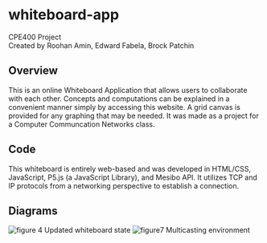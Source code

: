 # whiteboard-app
CPE400 Project<br>
Created by Roohan Amin, Edward Fabela, Brock Patchin
## Overview
This is an online Whiteboard Application that allows users to collaborate with each other. Concepts and computations can be explained in a convenient manner simply by accessing this website. A grid canvas is provided for any graphing that may be needed. It was made as a project for a Computer Communcation Networks class.
## Code
This whiteboard is entirely web-based and was developed in HTML/CSS, JavaScript, P5.js (a JavaScript Library), and Mesibo API. It utilizes TCP and IP protocols from a networking perspective to establish a connection.
## Diagrams
![figure 4](https://user-images.githubusercontent.com/31677691/206963706-cdda23a1-2fc7-43cc-bbea-2033dab909ee.jpg)
Updated whiteboard state
![figure7](https://user-images.githubusercontent.com/31677691/206963708-9aafcfa2-4313-4a32-80cd-4fc7ef07a222.jpg)
Multicasting environment

